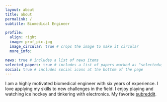 ```yaml
---
layout: about
title: about
permalink: /
subtitle: Biomedical Engineer

profile:
  align: right
  image: prof_pic.jpg
  image_circular: true # crops the image to make it circular
  more_info:

news: true # includes a list of news items
selected_papers: true # includes a list of papers marked as "selected={true}"
social: true # includes social icons at the bottom of the page
---
```


I am a highly motivated biomedical engineer with six years of experience. I love applying my skills to new challenges in the field. I enjoy playing and watching ice hockey and tinkering with electronics.  My favorite [subreddit](https://www.reddit.com/r/veYakinEvren/).
